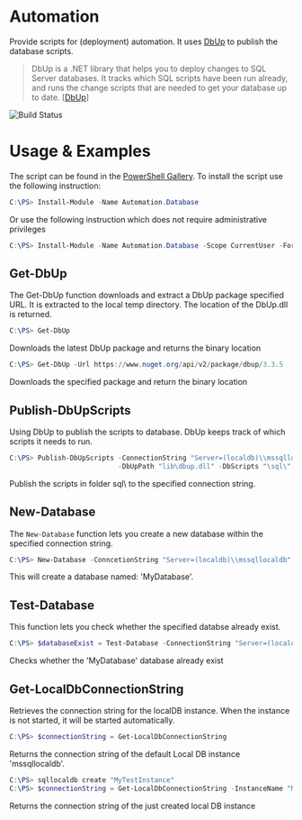 # Automation
Provide scripts for (deployment) automation. It uses [DbUp](http://dbup.github.io) to publish the database scripts. 
>DbUp is a .NET library that helps you to deploy changes to SQL Server databases. It tracks which SQL scripts have been run already, and runs the change scripts that are needed to get your database up to date. [[DbUp](http://dbup.github.io)]

![Build Status](https://chr.visualstudio.com/_apis/public/build/definitions/2d33193a-77fd-4ddc-be87-12c73bc5ff99/17/badge)


# Usage & Examples
The script can be found in the [PowerShell Gallery](https://www.powershellgallery.com/packages/Automation.Database/). To install the script use the following instruction:
```powershell
C:\PS> Install-Module -Name Automation.Database 
```
Or use the following instruction which does not require administrative privileges
```powershell
C:\PS> Install-Module -Name Automation.Database -Scope CurrentUser -Force
```
 
## Get-DbUp
The Get-DbUp function downloads and extract a DbUp package specified URL. It is extracted to the local temp directory. The location of the DbUp.dll is returned. 

```powershell
C:\PS> Get-DbUp
```
Downloads the latest DbUp package and returns the binary location

```powershell
C:\PS> Get-DbUp -Url https://www.nuget.org/api/v2/package/dbup/3.3.5
```
Downloads the specified package and return the binary location

## Publish-DbUpScripts
Using DbUp to publish the scripts to database. DbUp keeps track of which scripts it needs to run.

```powershell
C:\PS> Publish-DbUpScripts -ConnectionString "Server=(localdb)\\mssqllocaldb;Database=Test" 
                           -DbUpPath "lib\dbup.dll" -DbScripts "\sql\"
```

Publish the scripts in folder sql\ to the specified connection string.

## New-Database
The ```New-Database``` function lets you create a new database within the specified connection string.
```powershell
C:\PS> New-Database -ConncetionString "Server=(localdb)\\mssqllocaldb" -DatabaseName  "MyDatabase"
```
This will create a database named: 'MyDatabase'.

## Test-Database
This function lets you check whether the specified databse already exist. 
```powershell
C:\PS> $databaseExist = Test-Database -ConnectionString "Server=(localdb)\\mssqllocaldb" -DatabaseName  "MyDatabase"
```
Checks whether the 'MyDatabase' database already exist

## Get-LocalDbConnectionString
Retrieves the connection string for the localDB instance. When the instance is not started, it will be started automatically. 
```powershell
C:\PS> $connectionString = Get-LocalDbConnectionString
```
Returns the connection string of the default Local DB instance 'mssqllocaldb'.

```powershell
C:\PS> sqllocaldb create "MyTestInstance"
C:\PS> $connectionString = Get-LocalDbConnectionString -InstanceName "MyTestInstance"
```
Returns the connection string of the just created local DB instance
